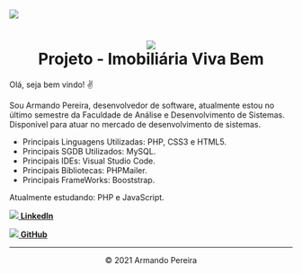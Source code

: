 <!-- CAPA OU LOGO -->
<h1>
<img src="https://i.picasion.com/pic90/9ec8b95e1eb3105ba85ff15cc5dad380.gif">
</h1>

<!-- DESCRIÇÃO -->
<center><h1>
<img rel="icon" src="https://ik.imagekit.io/mnbr5uwksus/Icons/icon_1GAtanMp0.png" type="image/gif"><br>
Projeto - Imobiliária Viva Bem 
</h1></center>

<p>Olá, seja bem vindo! ✌</p>

<p>Sou Armando Pereira, desenvolvedor de software, atualmente estou no último semestre da Faculdade de Análise e Desenvolvimento de Sistemas.<br>
Disponível para atuar no mercado de desenvolvimento de sistemas.</p>

<ul>
  <li>Principais Linguagens Utilizadas: PHP, CSS3 e HTML5.<br></li>
  <li>Principais SGDB Utilizados: MySQL.<br></li>
  <li>Principais IDEs: Visual Studio Code.</li>
  <li>Principais Bibliotecas: PHPMailer.</li>
  <li>Principais FrameWorks: Booststrap.</li>
</ul>

<p>Atualmente estudando: PHP e JavaScript.</p>

<!-- LinkedIn -->
<a href="www.linkedin.com/in/armando-víctor-pereira-2021"><img rel="icon" src="https://ik.imagekit.io/mnbr5uwksus/Icons/linkedin-16_HxYEL0Hyz.png" type="image/gif"> <b>LinkedIn</b></a>

<!-- GitHub -->
<a aling="center" href="https://github.com/Apvictor"><img rel="icon" src="https://ik.imagekit.io/mnbr5uwksus/Icons/github-azul-16_9qp9n_vdj.png" type="image/gif"> <b>GitHub</b></a>

<hr>
<center>&copy 2021 Armando Pereira </center>

